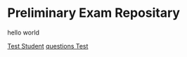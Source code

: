 # Preliminary Exam Repositary

hello world

[Test Student](students/student%20test.md) [questions Test](students/test.pdf) 